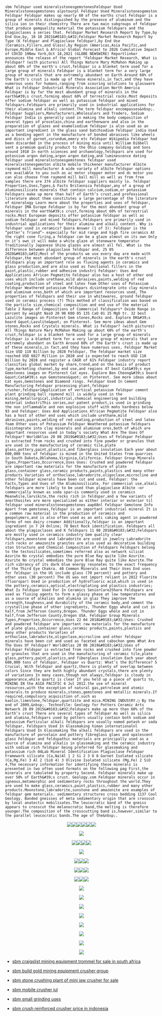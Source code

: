 
```
sbm feldspar used mineralsstonesgemstonesFeldspar Used Mineralsstonesgemstones alpstourpl Feldspar Used Mineralsstonesgemston Feldspar Feldspar makes up nearly 60 of the earths crust Feldspar is a group of minerals distinguished by the presence of aluminum and the silica ion in their chemistry There are two main subgroups of feldspar that produce gemquality material the potassium feldspars and the plagioclases a series that. Feldspar Market Research Report by Type,by End Use,by, 18 10 2021&#0183;&#32;Feldspar Market Research Report by Type (K feldspar and Plagioclase feldspar),by End Use (Ceramics,Fillers,and Glass),by Region (Americas,Asia Pacific,and Europe,Middle East & Africa) Global Forecast to 2026 Cumulative Impact of COVID 19New York,Oct 18,2021 (GLOBE NEWSWIRE) Reportlinker announces the release of the report "Feldspar Market Research, What is Feldspar? (with pictures) All Things Nature Mary McMahon Making up about 60% of the earth's crust,feldspar is a blanket term used for a large group of minerals Feldspar is a blanket term for a very large group of minerals that are extremely abundant on Earth Around 60% of the Earth's crust is made up of these minerals,in fact,and they have numerous uses for humans,ranging from scouring solutions to glassware What is Feldspar Industrial Minerals Association North America Feldspar is by far the most abundant group of minerals in the earth&#39;s crust,forming about 60% of terrestrial rocks.Most deposits offer sodium feldspar as well as potassium feldspar and mixed feldspars.Feldspars are primarily used in industrial applications for their alumina and alkali content.The term feldspar encompasses&nbsp;. Feldspar Suppliers,Manufacturers,Wholesalers and Traders, Sodium Feldspar India is generally used in making the body composition of several types of procelain,china and earthenware and also in the preparation of glazes and enamelsodium feldspar is also used as an important ingredient in the glass sand batchsodium feldspar india Used as a bonding agent in the manufacture of bonded abrasives like wheels and discs of garnet,corundum,emery etc Feldspar Wikipedia Feldspar had been discarded in the process of mining mica until William Dibbell sent a premium quality product to the Ohio company Golding and Sons around 1910 In earth sciences and archaeology,feldspars are used for potassium argon dating,argon argon dating,and luminescence dating feldspar used mineralsstonesgemstones feldspar used mineralsstonesgemston albite mobile thickener manufacturer Albite raymond mill manufacturer A wide variety of albite feldspar options are available to you such as ac motor stepper motor and dc motor you can also choose from raymond mill ball mill as well as from free samples there are 374 albite feldspar suppliers mainly lo. feldspar Properties,Uses,Types,& Facts Britannica Feldspar,any of a group of aluminosilicate minerals that contain calcium,sodium,or potassium Feldspars make up more than half of Earth’s crust,and professional literature about them constitutes a large percentage of the literature of mineralogy Learn more about the properties and uses of feldspar, Feldspar IMA Europe Feldspar is by far the most abundant group of minerals in the earth&#39;s crust,forming about 60% of terrestrial rocks.Most European deposits offer potassium feldspar as well as sodium feldspar and mixed feldspars.Feldspars are primarily used in industrial applications for their alumina and alkali content. Why is feldspar used in ceramics? Quora Answer (1 of 3): Feldspar is the “potter’s friend”— especially for mid range and high fire ceramics At the right cone firing,a feldspar can be a glaze almost on its own Only on it’s own it will make a white glaze at stoneware temperatur Traditionally Japanese Shino glazes are almost all fel. What is the difference between plagioclase feldspar and, 25 05 2020&#0183;&#32;Most of the products we use every day are made with Feldspar,the most abundant group of minerals in the earth's crust Feldspars play an important role as fluxing agents in ceramics and glass production,and are also used as functional fillers in the paint,plastic,rubber and adhesive industri Feldspar: Uses And Applications African Pegmatite Feldspar also has a host of other end uses which include urethane,mild abrasives,paints,welding of red coating,production of steel and latex foam Other uses of Potassium Feldspar Weathered potassium feldspars disintegrate into clay minerals and aluminum ores,both of which are important resources used, The properties of feldspars and their use in whitewares, ground feldspar used in ceramic process (7) This method of classification was based on the particle size,chemical composition and end use of the material Table 2 Range of Compositions of Commercial Feldspars* Oxide Range in percent by weight NasO 20 90 K0O 05 135 CaO 01 25 MgO tr. 32 best Lazulite images on Pinterest Gem stones,Rocks and. Explore DK&#39;s board &quot;Lazulite&quot; on Pinterest. See more ideas about Gem stones,Rocks and Crystals minerals. What is Feldspar? (with pictures) All Things Nature Mary McMahon Making up about 60% of the earth's crust,feldspar is a blanket term used for a large group of minerals Feldspar is a blanket term for a very large group of minerals that are extremely abundant on Earth Around 60% of the Earth's crust is made up of these minerals,in fact,and they have numerous uses, Feldspar Market Size USD 110 Billion by 2028 Feldspar, The feldspar market size reached USD 6827 Million in 2020 and is expected to reach USD 110 Billion by 2028 and register a CAGR of 61% Feldspar industry report classifies global market by share,trend,and on the basis of product type,marketing channel,by end use,and regions 47 best Cat&#39;s eye Gemstones images on Pinterest Cat eyes. Explore Ben Cheong&#39;s board &quot;Cat&#39;s eye Gemstones&quot; on Pinterest. See more ideas about Cat eyes,Gemstones and Diamond rings. Feldspar Used In Cement Manufacturing Feldspar processing plant,feldspar crusher,feldspar1Application of vertical potassium feldspar cement plant grinding ball raymond mill is widely used in the mining,metallurgical,industrial,chemical engineering and building material industriThis series,our patent product,is used in grinding the non inflammable and non explosive stuff with mohs hardness below 93 and Feldspar: Uses And Applications African Pegmatite Feldspar also has a host of other end uses which include urethane,mild abrasives,paints,welding of red coating,production of steel and latex foam Other uses of Potassium Feldspar Weathered potassium feldspars disintegrate into clay minerals and aluminum ores,both of which are important resources used in today’s society What Are The Uses Of Feldspar? WorldAtlas 20 08 2019&#0183;&#32;Uses of Feldspar Feldspar is extracted from rocks and crushed into fine powder or granules that are used in the manufacturing of ceramic tile,plate glass,pottery,paint,plastics,and fiberglass insulation Each year about 600,000 tons of feldspar is mined in the United States from quarries in South Dakota,Oklahoma,Virginia,California. Feldspar Group Minerals Types,Properties,Occurrence,Uses Uses: Crushed and powdered feldspar are important raw materials for the manufacture of plate glass,container glass,ceramic products,paints,plastics and many other products Varieties of orthoclase,labradorite,oligoclase,microcline and other feldspar minerals have been cut and used, Feldspar: the Facts,Types and Uses of the Aluminosilicate, For commercial use,alkali feldspars are more likely to be used than plagioclase Albite —or commercially known as soda spar—is commonly used in ceramics Meanwhile,larvikite,the rocks rich in feldspar,and a few variants of anorthosites are more specialized as either interior or exterior til feldspar used mineralsstonesgemstones aap68nl Feldspar Gemstone Info Apart from gemstones,feldspar is an important industrial mineral It is a common raw material in the production of ceramics and geopolymers,and is also often used as an anti caking agent in powdered forms of non dairy creamer Additionally,feldspar is an important ingredient in 7 24 Online; 78 Best Rock identification. Feldspars all about the plagioclases and K feldspars 11 08 2018&#0183;&#32;Feldspars are mostly used in ceramics industry Gem quality clear feldspars,moonstone and labradorite are used in jewelry Labradorite rich rocks or amazonite granites are also used as decorative building ston Structure and Chemical Composition of Feldspars Feldspars belong to the tectosilicates,sometimes referred also as network silicat Azurite No crystal embodies the pure Blue Ray quite like Azurite. Azurite No crystal embodies the pure Blue Ray quite like Azurite.The rich vibrancy of its dark blue energy resonates to the exact frequency of the Third Eye Chakra. 40 Common Minerals and Their Uses End uses for feldspar in the US include glass (70 percent) and pottery and other uses (30 percent) The US was not import reliant in 2012 Fluorite (fluorspar) Used in production of hydrofluoric acid,which is used in the pottery,ceramics,optical,electroplating and plastics industries; What Is Feldspar Used For In Ceramics SeniorCare2Share Feldspars are used as fluxing agents to form a glassy phase at low temperatures and as a source of alkalies and alumina in glaz They improve the strength,toughness,and durability of the ceramic body,and cement the crystalline phase of other ingredients, Thunder Eggs whole and cut in half,from Jefferson County,Oregon. Thunder Eggs whole and cut in half,from Jefferson County,Oregon USA. Feldspar Group Minerals Types,Properties,Occurrence,Uses 22 04 2018&#0183;&#32;Uses: Crushed and powdered feldspar are important raw materials for the manufacture of plate glass,container glass,ceramic products,paints,plastics and many other products Varieties of orthoclase,labradorite,oligoclase,microcline and other feldspar minerals have been cut and used as faceted and cabochon gems What Are The Uses Of Feldspar? WorldAtlas 20 08 2019&#0183;&#32;Uses of Feldspar Feldspar is extracted from rocks and crushed into fine powder or granules that are used in the manufacturing of ceramic tile,plate glass,pottery,paint,plastics,and fiberglass insulation Each year about 600,000 tons of feldspar, Feldspar vs Quartz: What’s the Difference? 5 Crucial, With feldspar and quartz,there is plenty of overlap between colors Since they are both highly abundant crystals,there are plenty of variations In many cases,though not always,feldspar is cloudy in appearance,while quartz is clear If you held up a piece of quartz to, MINING IN the ASIA PACIFIC 6 Jul 2012.the use of mineral resources,with the exception of natural gas,petroleum and atomic minerals.to produce minerals,stones,gemstones and metallic minerals.If required,compulsory acquisition of.such as kaolin,limestone,feldspar,quartzite and mica.MINING INDUStRY.□ By the end of 2009,&nbsp;. Technofile: Geology for Potters Ceramic Arts Network 28 09 2015&#0183;&#32;Feldspars make up more than 60% of the Earth’s crust There are several types of feldspar As well as silica and alumina,feldspars used by potters usually contain both sodium and potassium Particular alkali feldspars are usually named potash or soda feldspar, Feldspars Used In Glassmaking himan internationalnl Feldspars Used In Glassmaking The alkali feldspars are used in the manufacture of porcelain and pottery fibreglass glaes and opalescent glass Feldspar and feldspathic materials are principally used as a source of alumina and alkalis in glassmaking and the ceramic industry with sodium rich feldspar being preferred for glassmaking and potassium rich 04Lab Mineral Identification Plagioclase Feldspar Framework silicate (Ca,Na)Al 1 2 Si 2 3 O 8 Garnet Isolated silicate (Ca,Mg,Fe) 3 Al 2 (SiO 4) 3 Olivine Isolated silicate (Mg,Fe) 2 SiO 4,The necessary information for identifying these minerals is presented in two often used formats on the following pag First,the minerals are tabulated by property Second. Feldspar minerals make up over 50% of Earth&#39;s crust. Geology.com Feldspar minerals occur in igneous,metamorphic and sedimentary rocks throughout the world.They are used to make glass,ceramics,paint,plastics,rubber and many other products.Moonstone,labradorite,sunstone and amazonite are examples of feldspar gem materials. sedimentary structures cross bedding 1137 Cool Geology. Banded gneisses of meta sedimentary origin that are crosscut by local anatectic mobilisates.The leucocratic band of the gneiss appears to crosscut the melanocratic band,the melting is therefore younger.The composition of the crosscutting band is,however,similar to the parallel leucocratic bands.The age of the&nbsp;. 
```

<div align="center">
  
<a rel="nofollow" href="https://m.shibang-china.com?f=github&k=sbm+feldspar+used+mineralsstonesgemstones"><img src="https://static.shibang-china.com/en/l.png"></a><img src="https://static.shibang-china.com/en/hw.png"><a rel="nofollow" href="https://m.shibang-china.com/product/?f=github&k=sbm+feldspar+used+mineralsstonesgemstones"><img src="https://static.shibang-china.com/en/p.png"></a><a rel="nofollow" href="https://m.shibang-china.com/cases/?f=github&k=sbm+feldspar+used+mineralsstonesgemstones"><img src="https://static.shibang-china.com/en/c.png"></a><a rel="nofollow" href="https://m.shibang-china.com/news/?f=github&k=sbm+feldspar+used+mineralsstonesgemstones"><img src="https://static.shibang-china.com/en/n.png"></a><a rel="nofollow" href="https://m.shibang-china.com?f=github&k=sbm+feldspar+used+mineralsstonesgemstones"><img src="https://static.shibang-china.com/en/m.png"></a>

<a rel="nofollow" href="https://m.shibang-china.com/product/?f=github&k=sbm+feldspar+used+mineralsstonesgemstones"><img src="https://static.shibang-china.com/en/b.jpg"></a>
  
<a rel="nofollow" href="https://m.shibang-china.com/solution-aggregate.html?f=github&k=sbm+feldspar+used+mineralsstonesgemstones"><img src="https://static.shibang-china.com/en/a.jpg"></a><a rel="nofollow" href="https://m.shibang-china.com/solution-mine.html?f=github&k=sbm+feldspar+used+mineralsstonesgemstones"><img src="https://static.shibang-china.com/en/m.jpg"></a><a rel="nofollow" href="https://m.shibang-china.com/solution-mill.html?f=github&k=sbm+feldspar+used+mineralsstonesgemstones"><img src="https://static.shibang-china.com/en/g.jpg"></a><a rel="nofollow" href="https://m.shibang-china.com/solution-epc.html?f=github&k=sbm+feldspar+used+mineralsstonesgemstones"><img src="https://static.shibang-china.com/en/e.jpg"></a>

<a rel="nofollow" href="https://m.shibang-china.com/product/?f=github&k=sbm+feldspar+used+mineralsstonesgemstones"><img src="https://static.shibang-china.com/en/a-p.png"></a>

<a rel="nofollow" href="https://m.shibang-china.com/product/crusher/c6x.html?f=github&k=sbm+feldspar+used+mineralsstonesgemstones"><img src="https://static.shibang-china.com/en/j.jpg"></a><a rel="nofollow" href="https://m.shibang-china.com/product/crusher/ci5x.html?f=github&k=sbm+feldspar+used+mineralsstonesgemstones"><img src="https://static.shibang-china.com/en/i.jpg"></a><a rel="nofollow" href="https://m.shibang-china.com/product/crusher/hst.html?f=github&k=sbm+feldspar+used+mineralsstonesgemstones"><img src="https://static.shibang-china.com/en/c.jpg"></a>

<a rel="nofollow" href="https://m.shibang-china.com/product/mill/mtw.html?f=github&k=sbm+feldspar+used+mineralsstonesgemstones"><img src="https://static.shibang-china.com/en/mtw.jpg"></a><a rel="nofollow" href="https://m.shibang-china.com/product/mill/scm.html?f=github&k=sbm+feldspar+used+mineralsstonesgemstones"><img src="https://static.shibang-china.com/en/scm.jpg"></a><a rel="nofollow" href="https://m.shibang-china.com/product/mill/lm.html?f=github&k=sbm+feldspar+used+mineralsstonesgemstones"><img src="https://static.shibang-china.com/en/lm.jpg"></a>

<a rel="nofollow" href="https://m.shibang-china.com/product/sand/vsi6x.html?f=github&k=sbm+feldspar+used+mineralsstonesgemstones"><img src="https://static.shibang-china.com/en/6x.jpg"></a><a rel="nofollow" href="https://m.shibang-china.com/product/sand/vu.html?f=github&k=sbm+feldspar+used+mineralsstonesgemstones"><img src="https://static.shibang-china.com/en/vu.jpg"></a><a rel="nofollow" href="https://m.shibang-china.com/product/mobile/klun.html?f=github&k=sbm+feldspar+used+mineralsstonesgemstones"><img src="https://static.shibang-china.com/en/k.jpg"></a>

<a rel="nofollow" href="https://m.shibang-china.com/cases/?f=github&k=sbm+feldspar+used+mineralsstonesgemstones"><img src="https://static.shibang-china.com/en/case.png"></a>

<a rel="nofollow" href="https://m.shibang-china.com/cases/aggregate/202.html?f=github&k=sbm+feldspar+used+mineralsstonesgemstones"><img src="https://static.shibang-china.com/en/c-1.jpg"></a>

<a rel="nofollow" href="https://m.shibang-china.com/cases/aggregate/203.html?f=github&k=sbm+feldspar+used+mineralsstonesgemstones"><img src="https://static.shibang-china.com/en/c-2.jpg"></a>

<a rel="nofollow" href="https://m.shibang-china.com/cases/mill/123.html?f=github&k=sbm+feldspar+used+mineralsstonesgemstones"><img src="https://static.shibang-china.com/en/c-3.jpg"></a>

<a rel="nofollow" href="https://m.shibang-china.com/contact_us.html?f=github&k=sbm+feldspar+used+mineralsstonesgemstones"><img src="https://static.shibang-china.com/en/contact.png"></a>

<a rel="nofollow" href="https://swt.shibang-china.com/?f=github&k=sbm+feldspar+used+mineralsstonesgemstones"><img src="https://static.shibang-china.com/en/chat.png"></a>

<a rel="nofollow" href="https://whatsapp.shibangsoft.com/WhatsApp.php?f=github&k=sbm+feldspar+used+mineralsstonesgemstones"><img src="https://static.shibang-china.com/en/whatsapp.png"></a>

<a rel="nofollow" href="https://m.shibang-china.com/?f=github&k=sbm+feldspar+used+mineralsstonesgemstones"><img src="https://static.shibang-china.com/en/website.png"></a>

</div>


* [sbm craigslist mining equipment trommel for sale in south africa](sbm%20craigslist%20mining%20equipment%20trommel%20for%20sale%20in%20south%20africa.md)

* [sbm build gold mining equipment crusher group](sbm%20build%20gold%20mining%20equipment%20crusher%20group.md)

* [sbm stone crushing plant of mini jaw crusher for sale](sbm%20stone%20crushing%20plant%20of%20mini%20jaw%20crusher%20for%20sale.md)

* [sbm mobile crusher jul](sbm%20mobile%20crusher%20jul.md)

* [sbm small grinding uses](sbm%20small%20grinding%20uses.md)

* [sbm crush reinforced crusher price in indonesia](sbm%20crush%20reinforced%20crusher%20price%20in%20indonesia.md)